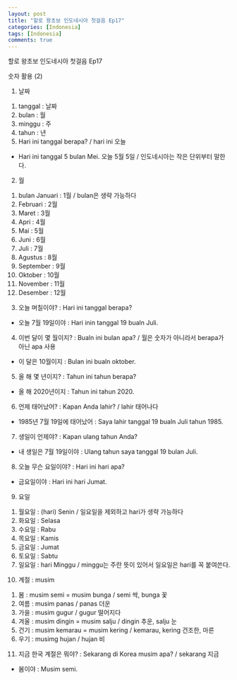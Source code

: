```yaml
---
layout: post
title: "할로 왕초보 인도네시아 첫걸음 Ep17"
categories: [Indonesia]
tags: [Indonesia]
comments: true
---
```


할로 왕초보 인도네시아 첫걸음 Ep17

숫자 활용 (2)   

1. 날짜 
1) tanggal : 날짜 
2) bulan : 월
3) minggu : 주 
4) tahun : 년 
5) Hari ini tanggal berapa? / hari ini 오늘 
- Hari ini tanggal 5 bulan Mei. 오늘 5월 5일 / 인도네시아는 작은 단위부터 말한다. 

2. 월 
1) bulan Januari : 1월 / bulan은 생략 가능하다 
2) Februari : 2월
3) Maret : 3월
4) Apri : 4월 
5) Mai : 5월 
6) Juni : 6월 
7) Juli : 7월 
8) Agustus : 8월
9) September : 9월
10) Oktober : 10월
11) November : 11월
12) Desember : 12월 

3. 오늘 며칠이야? : Hari ini tanggal berapa? 
- 오늘 7월 19일이야 : Hari inin tanggal 19 bualn Juli. 

4. 이번 달이 몇 월이지? : Bualn ini bulan apa? / 월은 숫자가 아니라서 berapa가 아닌 apa 사용 
- 이 달은 10월이지 : Bulan ini bualn oktober. 

5. 올 해 몇 년이지? : Tahun ini tahun berapa? 
- 올 해 2020년이지 : Tahun ini tahun 2020. 

6. 언제 태어났어? : Kapan Anda lahir? / lahir 태어나다 
- 1985년 7월 19일에 태어났어 : Saya lahir tanggal 19 bualn Juli tahun 1985. 

7. 생일이 언제야? : Kapan ulang tahun Anda? 
- 내 생일은 7월 19일이야 : Ulang tahun saya tanggal 19 bulan Juli. 

8. 오늘 무슨 요일이야? : Hari ini hari apa? 
- 금요일이야 : Hari ini hari Jumat. 

9. 요일 
1) 월요일 : (hari) Senin / 일요일을 제외하고 hari가 생략 가능하다 
2) 화요일 : Selasa 
3) 수요일 : Rabu
4) 목요일 : Kamis 
5) 금요일 : Jumat 
6) 토요일 : Sabtu 
7) 일요일 : hari Minggu / minggu는 주란 뜻이 있어서 일요일은 hari를 꼭 붙여쓴다. 

10. 계절 : musim
1) 봄 : musim semi = musim bunga / semi 싹, bunga 꽃 
2) 여름 : musim panas / panas 더운 
3) 가을 : musim gugur / gugur 떨어지다 
4) 겨울 : musim dingin = musim salju / dingin 추운, salju 눈 
5) 건기 : musim kemarau = musim kering / kemarau, kering 건조한, 마른 
6) 우기 : musimg hujan / hujan 비 

11. 지금 한국 계절은 뭐야? : Sekarang di Korea musim apa? / sekarang 지금 
- 봄이야 : Musim semi. 
